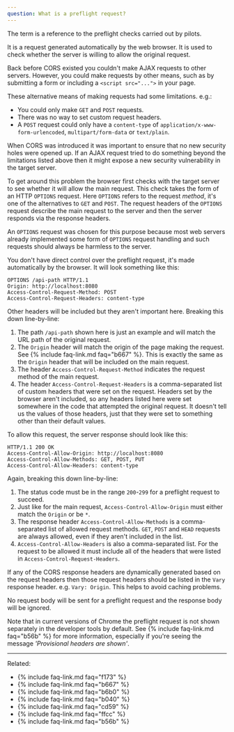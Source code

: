 ```yaml
---
question: What is a preflight request?
---
```


The term is a reference to the preflight checks carried out by pilots.

It is a request generated automatically by the web browser. It is used to check whether the server is willing to allow
the original request.

Back before CORS existed you couldn't make AJAX requests to other servers. However, you could make requests by other
means, such as by submitting a form or including a `<script src="...">` in your page.

These alternative means of making requests had some limitations. e.g.:

* You could only make `GET` and `POST` requests.
* There was no way to set custom request headers.
* A `POST` request could only have a `content-type` of `application/x-www-form-urlencoded`, `multipart/form-data` or
  `text/plain`.

When CORS was introduced it was important to ensure that no new security holes were opened up. If an AJAX request
tried to do something beyond the limitations listed above then it might expose a new security vulnerability in the
target server.

To get around this problem the browser first checks with the target server to see whether it will allow the main
request. This check takes the form of an HTTP `OPTIONS` request. Here `OPTIONS` refers to the request *method*, it's one
of the alternatives to `GET` and `POST`. The request headers of the `OPTIONS` request describe the main request to the
server and then the server responds via the response headers.

An `OPTIONS` request was chosen for this purpose because most web servers already implemented some form of `OPTIONS`
request handling and such requests should always be harmless to the server.

You don't have direct control over the preflight request, it's made automatically by the browser. It will look something
like this:

```
OPTIONS /api-path HTTP/1.1
Origin: http://localhost:8080
Access-Control-Request-Method: POST
Access-Control-Request-Headers: content-type
```

Other headers will be included but they aren't important here. Breaking this down line-by-line:

1. The path `/api-path` shown here is just an example and will match the URL path of the original request.
2. The `Origin` header will match the origin of the page making the request. See {% include faq-link.md faq="b667" %}.
   This is exactly the same as the `Origin` header that will be included on the main request.
3. The header `Access-Control-Request-Method` indicates the request method of the main request.
4. The header `Access-Control-Request-Headers` is a comma-separated list of custom headers that were set on the request.
   Headers set by the browser aren't included, so any headers listed here were set somewhere in the code that attempted
   the original request. It doesn't tell us the values of those headers, just that they were set to something other than
   their default values.

To allow this request, the server response should look like this:

```
HTTP/1.1 200 OK
Access-Control-Allow-Origin: http://localhost:8080
Access-Control-Allow-Methods: GET, POST, PUT
Access-Control-Allow-Headers: content-type
```

Again, breaking this down line-by-line:

1. The status code must be in the range `200`-`299` for a preflight request to succeed.
2. Just like for the main request, `Access-Control-Allow-Origin` must either match the `Origin` or be `*`.
3. The response header `Access-Control-Allow-Methods` is a comma-separated list of allowed request methods. `GET`,
   `POST` and `HEAD` requests are always allowed, even if they aren't included in the list.
4. `Access-Control-Allow-Headers` is also a comma-separated list. For the request to be allowed it must include all of
   the headers that were listed in `Access-Control-Request-Headers`.

If any of the CORS response headers are dynamically generated based on the request headers then those request headers
should be listed in the `Vary` response header. e.g. `Vary: Origin`. This helps to avoid caching problems.

No request body will be sent for a preflight request and the response body will be ignored.

Note that in current versions of Chrome the preflight request is not shown separately in the developer tools by default.
See {% include faq-link.md faq="b56b" %} for more information, especially if you're seeing the message
*'Provisional headers are shown'*.

---

Related:

* {% include faq-link.md faq="f173" %}
* {% include faq-link.md faq="b667" %}
* {% include faq-link.md faq="b6b0" %}
* {% include faq-link.md faq="b040" %}
* {% include faq-link.md faq="cd59" %}
* {% include faq-link.md faq="ffcc" %}
* {% include faq-link.md faq="b56b" %}
